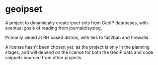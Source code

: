 # geoipset
A project to dynamically create ipset sets from GeoIP databases, with
eventual goals of reading from journald/syslog.

Primarily aimed at RH based distros, with ties to fail2ban and firewalld.

A license hasn't been chosen yet, as the project is only in the planning stages,
and will depend on the license for both the GeoIP data and code snippets sourced
from other projects.
